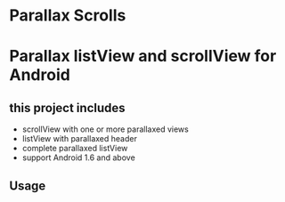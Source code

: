 Parallax Scrolls
================

# Parallax listView and scrollView for Android

## this project includes
* scrollView with one or more parallaxed views
* listView with parallaxed header
* complete parallaxed listView
* support Android 1.6 and above

## Usage

